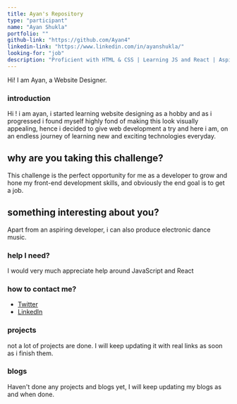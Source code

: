 ```yaml
---
title: Ayan's Repository
type: "participant"
name: "Ayan Shukla"
portfolio: ""
github-link: "https://github.com/Ayan4"
linkedin-link: "https://www.linkedin.com/in/ayanshukla/"
looking-for: "job"
description: "Proficient with HTML & CSS | Learning JS and React | Aspiring developer"
---
```


Hi! I am Ayan, a Website Designer.

### introduction

Hi ! i am ayan, i started learning website designing as a hobby and as i progressed i found myself highly fond of making this look visually appealing, hence i decided to give web development a try and here i am, on an endless journey of learning new and exciting technologies everyday. 

## why are you taking this challenge?

This challenge is the perfect opportunity for me as a developer to grow and hone my front-end development skills, and obviously the end goal is to get a job.

## something interesting about you?

Apart from an aspiring developer, i can also produce electronic dance music.

### help I need?

I would very much appreciate help around JavaScript and React

### how to contact me?

- [Twitter](https://twitter.com/AyanShukla4)
- [LinkedIn](https://www.linkedin.com/in/ayanshukla/)

### projects

not a lot of projects are done. I will keep updating it with real links as soon as i finish them.

### blogs

Haven't done any projects and blogs yet, I will keep updating my blogs as and when done.